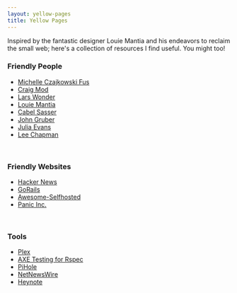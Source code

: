 ```yaml
---
layout: yellow-pages
title: Yellow Pages
---
```


Inspired by the fantastic designer Louie Mantia and his endeavors to reclaim
the small web; here's a collection of resources I find useful. You might too!

### Friendly People
- [Michelle Czajkowski Fus](https://tinypaint.tumblr.com/)
- [Craig Mod](https://craigmod.com)
- [Lars Wonder](https://larswander.com)
- [Louie Mantia](https://lmnt.me)
- [Cabel Sasser](https://cabel.com)
- [John Gruber](https://daringfireball.net)
- [Julia Evans](https://jvns.ca)
- [Lee Chapman](https://www.tokyotimes.org)

<br>

### Friendly Websites
- [Hacker News](https://news.ycombinator.com)
- [GoRails](https://news.gorails.com)
- [Awesome-Selfhosted](https://github.com/awesome-selfhosted/awesome-selfhosted/blob/master/README.md)
- [Panic Inc.](https://panic.com)

<br>

### Tools
- [Plex](https://plex.tv)
- [AXE Testing for Rspec](https://github.com/dequelabs/axe-core-gems/tree/develop/packages/axe-core-rspec)
- [PiHole](https://pi-hole.net)
- [NetNewsWire](https://netnewswire.com)
- [Heynote](https://github.com/heyman/heynote)